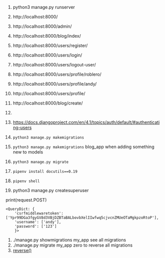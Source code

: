 1. python3 manage.py runserver
1. 	http://localhost:8000/
1. 	http://localhost:8000/admin/
1. 	http://localhost:8000/blog/index/                 
1. 	http://localhost:8000/users/register/
1. 	http://localhost:8000/users/login/
1. 	http://localhost:8000/users/logout-user/
1. 	http://localhost:8000/users/profile/roblero/
1. 	http://localhost:8000/users/profile/andy/
1. 	http://localhost:8000/users/profile/
1. 	http://localhost:8000/blog/create/
1.
1. https://docs.djangoproject.com/en/4.1/topics/auth/default/#authenticating-users

1. `python3 manage.py makemigrations `
1. `python3 manage.py makemigrations` blog_app when adding something new to models
1. `python3 manage.py migrate`
1. `pipenv install docutils==0.19`
1. `pipenv shell`
1. python3 manage.py createsuperuser

print(request.POST)  

``` 
<QueryDict: {
    'csrfmiddlewaretoken': ['Ypr99DGa3fgyGV8d3VBjDZBTaBALbovbXelIIwfwq5cjvcnZMUeOTaMgkpzoRtoP'],
    'username': ['andy'],
    'password': ['123']
    }>
```

1. ./manage.py showmigrations my_app see all migrations
1. ./manage.py migrate my_app zero to reverse all migrations
1. [reverse()](https://docs.djangoproject.com/en/4.1/ref/urlresolvers/#reverse)